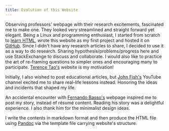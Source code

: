 ```yaml
---
title: Evolution of this Website
---
```


Observing professors' webpage with their research excitements, fascinated me to make one. They looked very streamlined and straight forward yet elegant. Being a Linux and programming enthusiast, I started from scratch to [learn HTML](https://www.w3schools.com), wrote this website as my first project and hosted it on [GitHub](https://github.com/albertshaji/albertshaji.github.io). Since I didn't have any research articles to share, I decided to use it as a way to do research. Sharing hypothesis/problems/progress here and use StackExchange to discuss and collaborate. I would also like to practice the art of re-framing questions to simpler ones and encouraging many to participate. [Terence Tao's](https://terrytao.wordpress.com) website is my motivation!

Initially, I also wished to post educational articles, but [John Fish's](https://www.youtube.com/watch?v=KGFPry6eL0g) YouTube channel excited me to share real-life lessons instead. Honoring the ideas and incidents that shaped my life.

An accidental encounter with [Fernando Basso's](https://fernandobasso.dev/about.html) webpage inspired me to post my story, instead of résumé content. Reading his story was a delightful experience. I also thank him for the minimalist design ideas.

I write the contents in markdown format and then produce the HTML file using [Pandoc](https://pandoc.org/MANUAL.html) via the template file carrying website's structure.
